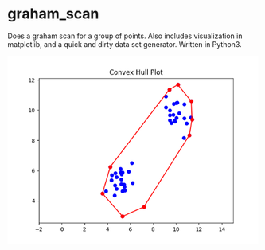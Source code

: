# graham_scan
Does a graham scan for a group of points. Also includes visualization in matplotlib, and a quick and dirty data set generator. Written in Python3.

![Image of Example for Two Clusters](test.png)
